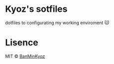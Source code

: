 # Kyoz's sotfiles
dotfiles to configurating my working enviroment :cat:

# Lisence

MIT © [BanMinKyoz](mailto:banminkyoz@gmail.com)